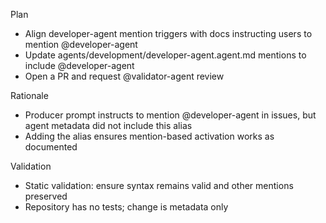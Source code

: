 Plan
- Align developer-agent mention triggers with docs instructing users to mention @developer-agent
- Update agents/development/developer-agent.agent.md mentions to include @developer-agent
- Open a PR and request @validator-agent review

Rationale
- Producer prompt instructs to mention @developer-agent in issues, but agent metadata did not include this alias
- Adding the alias ensures mention-based activation works as documented

Validation
- Static validation: ensure syntax remains valid and other mentions preserved
- Repository has no tests; change is metadata only
